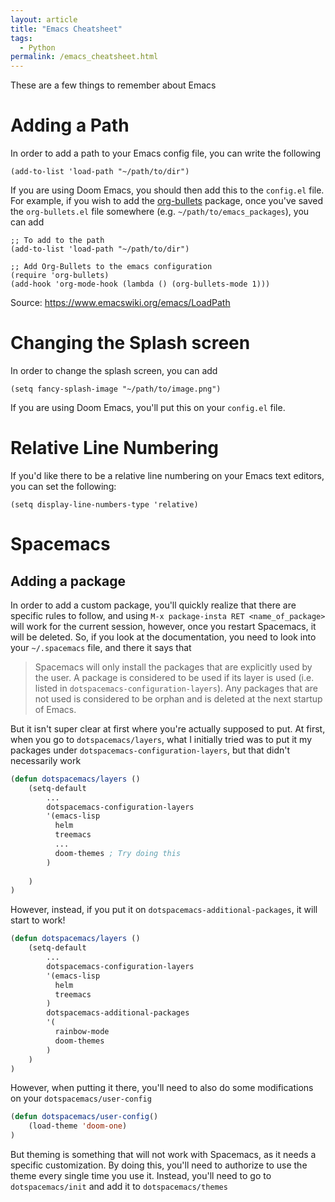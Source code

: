 ```yaml
---
layout: article
title: "Emacs Cheatsheet"
tags:
  - Python
permalink: /emacs_cheatsheet.html
---
```


These are a few things to remember about Emacs

# Adding a Path

In order to add a path to your Emacs config file, you can write the following

```
(add-to-list 'load-path "~/path/to/dir")
```

If you are using Doom Emacs, you should then add this to the `config.el` file. For example, if you wish to add the [org-bullets](https://github.com/sabof/org-bullets) package, once you've saved the `org-bullets.el` file somewhere (e.g. `~/path/to/emacs_packages`), you can add 

```
;; To add to the path
(add-to-list 'load-path "~/path/to/dir")

;; Add Org-Bullets to the emacs configuration
(require 'org-bullets)
(add-hook 'org-mode-hook (lambda () (org-bullets-mode 1)))
```

Source: https://www.emacswiki.org/emacs/LoadPath

# Changing the Splash screen

In order to change the splash screen, you can add 

```
(setq fancy-splash-image "~/path/to/image.png")
```

If you are using Doom Emacs, you'll put this on your `config.el` file. 


# Relative Line Numbering

If you'd like there to be a relative line numbering on your Emacs text editors, you can set the following:

```
(setq display-line-numbers-type 'relative)
```


# Spacemacs
## Adding a package 
In order to add a custom package, you'll quickly realize that there are specific rules to follow, and using `M-x package-insta RET <name_of_package>` will work for the current session, however, once you restart Spacemacs, it will be deleted. So, if you look at the documentation, you need to look into your `~/.spacemacs` file, and there it says that 

> Spacemacs will only install the packages that are explicitly used by the user. A package is considered to be used if its layer is used (i.e. listed in `dotspacemacs-configuration-layers`). Any packages that are not used is considered to be orphan and is deleted at the next startup of Emacs.

But it isn't super clear at first where you're actually supposed to put. At first, when you go to `dotspacemacs/layers`, what I initially tried was to put it my packages under `dotspacemacs-configuration-layers`, but that didn't necessarily work

```lisp
(defun dotspacemacs/layers ()
    (setq-default 
        ...
        dotspacemacs-configuration-layers
        '(emacs-lisp
          helm
          treemacs
          ...
          doom-themes ; Try doing this
        )
        
    )
)
```

However, instead, if you put it on `dotspacemacs-additional-packages`, it will start to work!
```lisp
(defun dotspacemacs/layers ()
    (setq-default 
        ...
        dotspacemacs-configuration-layers
        '(emacs-lisp
          helm
          treemacs
        )
        dotspacemacs-additional-packages 
        '(
          rainbow-mode
          doom-themes
        )
    )
)
```

However, when putting it there, you'll need to also do some modifications on your `dotspacemacs/user-config`

```lisp
(defun dotspacemacs/user-config()
    (load-theme 'doom-one)
)
```

But theming is something that will not work with Spacemacs, as it needs a specific customization. By doing this, you'll need to authorize to use the theme every single time you use it. Instead, you'll need to go to `dotspacemacs/init` and add it to `dotspacemacs/themes`
